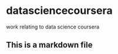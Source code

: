 datasciencecoursera
===================

work relating to data science coursera
## This is a markdown file
